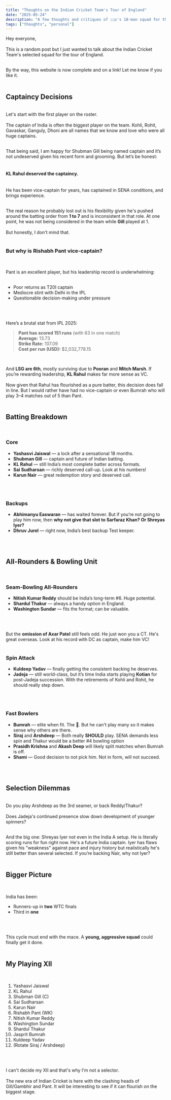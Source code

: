 ```yaml
---
title: "Thoughts on the Indian Cricket Team's Tour of England"
date: "2025-05-24"
description: "A few thoughts and critiques of 🇮🇳's 18-man squad for the tour of 🏴 🏏"
tags: ["thoughts", "personal"]
---
```


Hey everyone,  
<br />
This is a random post but I just wanted to talk about the Indian Cricket Team's selected squad for the tour of England.  
<br />

By the way, this website is now complete and on a link! Let me know if you like it.  
<br />
## Captaincy Decisions  
<br />
Let's start with the first player on the roster.  
<br />
<br />
The captain of India is often the biggest player on the team. Kohli, Rohit, Gavaskar, Ganguly, Dhoni are all names that we know and love who were all huge captains.  
<br />
<br />

That being said, I am happy for Shubman Gill being named captain and it’s not undeserved given his recent form and grooming. But let’s be honest:  
<br />

#### KL Rahul deserved the captaincy.  
<br />
He has been vice-captain for years, has captained in SENA conditions, and brings experience.  
<br />
<br />

The real reason he probably lost out is his flexibility given he's pushed around the batting order from **1 to 7** and is inconsistent in that role. At one point, he was not being considered in the team while **Gill** played at 1.  
<br />
But honestly, I don't mind that.  
<br />

### But why is Rishabh Pant vice-captain?  
<br />

Pant is an excellent player, but his leadership record is underwhelming:  
<br />


- Poor returns as T20I captain  
- Mediocre stint with Delhi in the IPL  
- Questionable decision-making under pressure  
<br />
<br />

Here’s a brutal stat from IPL 2025:  
> **Pant has scored 151 runs** (with 63 in one match)  
> **Average:** 13.73  
> **Strike Rate:** 107.09  
> **Cost per run (USD):** \$2,032,778.15  
<br />

And **LSG are 6th**, mostly surviving due to **Pooran** and **Mitch Marsh**. If you’re rewarding leadership, **KL Rahul** makes far more sense as VC.  
<br />
Now given that Rahul has flourished as a pure batter, this decision does fall in line. But I would rather have had no vice-captain or even Bumrah who will play 3–4 matches out of 5 than Pant.  
<br />

## Batting Breakdown  
<br />

### Core  
- **Yashasvi Jaiswal** — a lock after a sensational 18 months.  
- **Shubman Gill** — captain and future of Indian batting.  
- **KL Rahul** — still India’s most complete batter across formats.  
- **Sai Sudharsan** — richly deserved call-up. Look at his numbers!  
- **Karun Nair** — great redemption story and deserved call.  
<br />
<br />

### Backups  
- **Abhimanyu Easwaran** — has waited forever. But if you’re not going to play him now, then **why not give that slot to Sarfaraz Khan? Or Shreyas Iyer?**  
- **Dhruv Jurel** — right now, India’s best backup Test keeper.  
<br />
<br />

## All-Rounders & Bowling Unit  
<br />

### Seam-Bowling All-Rounders  
- **Nitish Kumar Reddy** should be India’s long-term #6. Huge potential.  
- **Shardul Thakur** — always a handy option in England.  
- **Washington Sundar** — fits the format; can be valuable.  
<br />
<br />

But the **omission of Axar Patel** still feels odd. He just won you a CT. He's great overseas. Look at his record with DC as captain, make him VC!  
<br />

### Spin Attack  
- **Kuldeep Yadav** — finally getting the consistent backing he deserves.  
- **Jadeja** — still world-class, but it’s time India starts playing **Kotian** for post-Jadeja succession. With the retirements of Kohli and Rohit, he should really step down.  
<br />
<br />

### Fast Bowlers  
- **Bumrah** — elite when fit. The 🐐. But he can't play many so it makes sense why others are there.  
- **Siraj** and **Arshdeep** — Both really **SHOULD** play. SENA demands less spin and Thakur would be a better #4 bowling option  
- **Prasidh Krishna** and **Akash Deep** will likely split matches when Bumrah is off.  
- **Shami** — Good decision to not pick him. Not in form, will not succeed.  
<br />
<br />

## Selection Dilemmas  

<br />
Do you play Arshdeep as the 3rd seamer, or back Reddy/Thakur?  <br />
<br />
Does Jadeja's continued presence slow down development of younger spinners?  <br />
<br />

And the big one: Shreyas Iyer not even in the India A setup. He is literally scoring runs for fun right now. He's a future India captain. Iyer has flaws given his "weakness" against pace and injury history but realistically he's still better than several selected. If you’re backing Nair, why not Iyer?  
<br />

## Bigger Picture  
<br />

India has been:  
- Runners-up in **two** WTC finals  
- Third in **one**  
<br />
<br />

This cycle must end with the mace. A **young, aggressive squad** could finally get it done.  
<br />
## My Playing XII  
<br />

1. Yashasvi Jaiswal  
2. KL Rahul  
3. Shubman Gill (C)  
4. Sai Sudharsan  
5. Karun Nair  
6. Rishabh Pant (WK)  
7. Nitish Kumar Reddy  
8. Washington Sundar  
9. Shardul Thakur  
10. Jasprit Bumrah  
11. Kuldeep Yadav  
12. (Rotate Siraj / Arshdeep)  
<br />
<br />

I can't decide my XII and that's why I'm not a selector.<br />
<br />
The new era of Indian Cricket is here with the clashing heads of Gill/Gambhir and Pant. It will be interesting to see if it can flourish on the biggest stage.
